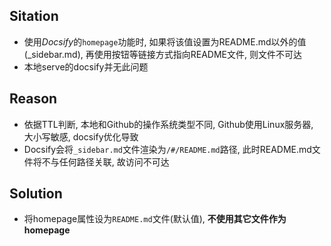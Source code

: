 ## Sitation
- 使用*Docsify*的`homepage`功能时, 如果将该值设置为README.md以外的值(\_sidebar.md), 再使用按钮等链接方式指向README文件, 则文件不可达
- 本地serve的docsify并无此问题

## Reason
- 依据TTL判断, 本地和Github的操作系统类型不同, Github使用Linux服务器, 大小写敏感, docsify优化导致
- Docsify会将`_sidebar.md`文件渲染为`/#/README.md`路径, 此时README.md文件将不与任何路径关联, 故访问不可达

## Solution
- 将homepage属性设为`README.md`文件(默认值), **不使用其它文件作为homepage**
